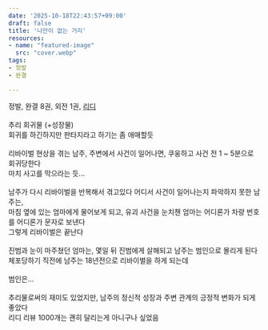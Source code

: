 ```yaml
---
date: '2025-10-18T22:43:57+09:00'
draft: false
title: '나만이 없는 거리'
resources:
- name: "featured-image"
  src: "cover.webp"
tags:
- 정발
- 완결

---
```


정발, 완결 8권, 외전 1권, [리디](https://ridibooks.com/books/2066000127)  
\
추리 회귀물 (+성장물)  
회귀를 하긴하지만 판타지라고 하기는 좀 애매할듯  
\
리바이벌 현상을 겪는 남주, 주변에서 사건이 일어나면, 쿠웅하고 사건 전 1 ~ 5분으로 회귀당한다  
마치 사고를 막으라는 듯...  
\
남주가 다시 리바이벌을 반복해서 겪고있다 어디서 사건이 일어나는지 파악하지 못한 남주는,  
마침 옆에 있는 엄마에게 물어보게 되고, 유괴 사건을 눈치챈 엄마는 어디론가 차량 번호를 어디론가 문자로 보낸다  
그렇게 리바이벌은 끝난다  
\
진범과 눈이 마주쳤던 엄마는, 몇일 뒤 진범에게 살해되고 남주는 범인으로 몰리게 된다  
체포당하기 직전에 남주는 18년전으로 리바이벌을 하게 되는데  
\
범인은...  
\
추리물로써의 재미도 있었지만, 남주의 정신적 성장과 주변 관계의 긍정적 변화가 되게 좋았다  
리디 리뷰 1000개는 괜히 달리는게 아니구나 싶었음  